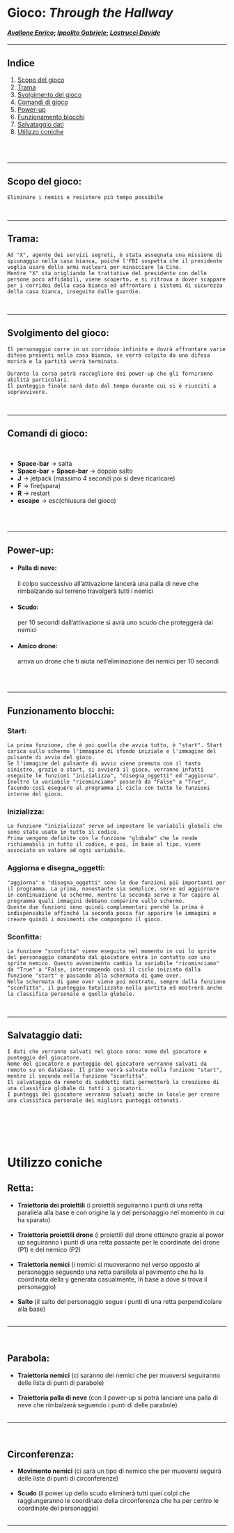
# Gioco: _Through the Hallway_
#### [___Avallone Enrico___](https://github.com/EnricoAvallone); [___Ippolito Gabriele___](https://github.com/gabrielecoding); [___Lastrucci Davide___](https://github.com/davidelastrucci)


***
## Indice
1. [Scopo del gioco](https://github.com/EnricoAvallone/GiocoMate.py/tree/AvallonePy/Gioco%20-%20Throught%20the%20Hallway#scopo-del-gioco)
2. [Trama](https://github.com/EnricoAvallone/GiocoMate.py/tree/AvallonePy/Gioco%20-%20Throught%20the%20Hallway#trama)
3. [Svolgimento del gioco](https://github.com/EnricoAvallone/GiocoMate.py/tree/AvallonePy/Gioco%20-%20Throught%20the%20Hallway#svolgimento-del-gioco)
4. [Comandi di gioco](https://github.com/EnricoAvallone/GiocoMate.py/tree/AvallonePy/Gioco%20-%20Throught%20the%20Hallway#comandi-di-gioco)
5. [Power-up](https://github.com/EnricoAvallone/GiocoMate.py/tree/AvallonePy/Gioco%20-%20Throught%20the%20Hallway#power-up)
6. [Funzionamento blocchi](https://github.com/EnricoAvallone/GiocoMate.py/tree/AvallonePy/Gioco%20-%20Throught%20the%20Hallway#funzionamento-blocchi)
7. [Salvataggio dati](https://github.com/EnricoAvallone/GiocoMate.py/tree/AvallonePy/Gioco%20-%20Throught%20the%20Hallway#salvataggio-dati)
8. [Utilizzo coniche](https://github.com/EnricoAvallone/GiocoMate.py/tree/AvallonePy/Gioco%20-%20Throught%20the%20Hallway#utilizzo-coniche)

</br>
</br>


***
## Scopo del gioco: 
    Eliminare i nemici e resistere più tempo possibile
</br>

***
## Trama: 
    Ad "X", agente dei servizi segreti, è stata assegnata una missione di spionaggio nella casa bianca, poiché l'FBI sospetta che il presidente voglia usare delle armi nucleari per minacciare la Cina.
    Mentre "X" sta origliando le trattative del presidente con delle persone poco affidabili, viene scoperto, e si ritrova a dover scappare per i corridoi della casa bianca ed affrontare i sistemi di sicurezza della casa bianca, inseguito dalle guardie.
</br>

***
## Svolgimento del gioco: 
    Il personaggio corre in un corridoio infinito e dovrà affrontare varie difese presenti nella casa bianca, se verrà colpito da una difesa morirà e la partità verrà terminata.
    
    Durante la corsa potrà raccogliere dei power-up che gli forniranno abilità particolari.
    Il punteggio finale sarà dato dal tempo durante cui si è riusciti a sopravvivere.
</br>

***
## Comandi di gioco:
</br>

+ __Space-bar__ → salta
+ __Space-bar__ + __Space-bar__ → doppio salto
+ __J__ → jetpack (massimo 4 secondi poi si deve ricaricare)
+ __F__ → fire(spara)
+ __R__ → restart
+ __escape__ → esc(chiusura del gioco)
</br>
</br>

***
## Power-up:
* #### __Palla di neve:__ 
  il colpo successivo all’attivazione lancerà una palla di neve che rimbalzando sul terreno travolgerà tutti i nemici

* #### __Scudo:__ 
  per 10 secondi dall’attivazione si avrà uno scudo che proteggerà dai nemici

* #### __Amico drone:__ 
  arriva un drone che ti aiuta nell’eliminazione dei nemici per 10 secondi
</br>
</br>

***

## Funzionamento blocchi:

### Start:
    La prima funzione, che è poi quella che avvia tutto, è "start". Start carica sullo schermo l'immagine di sfondo iniziale e l'immagine del pulsante di avvio del gioco.
    Se l'immagine del pulsante di avvio viene premuta con il tasto sinistro, grazie a start, si avvierà il gioco, verranno infatti eseguite le funzioni "inizializza", "disegna_oggetti" ed "aggiorna".
    Inoltre la variabile "ricominciamo" passerà da "False" a "True", facendo così eseguere al programma il ciclo con tutte le funzioni interne del gioco.

### Inizializza:
    La funzione "inizializza" serve ad impostare le variabili globali che sono state usate in tutto il codice. 
    Prima vengono definite con la funzione "globale" che le rende richiamabili in tutto il codice, e poi, in base al tipo, viene associato un valore ad ogni variabile.

### Aggiorna e disegna_oggetti:
    "aggiorna" e "disegna_oggetti" sono le due funzioni più importanti per il programma. La prima, nonostante sia semplice, serve ad aggiornare in continuazione lo schermo, mentre la seconda serve a far capire al programma quali immagini debbano comparire sullo schermo.
    Queste due funzioni sono quindi complementari perché la prima è indispensabile affinché la seconda possa far apparire le immagini e creare quindi i movimenti che compongono il gioco.

### Sconfitta:
    La funzione "sconfitta" viene eseguita nel momento in cui lo sprite del personaggio comandato dal giocatore entra in contatto con uno sprite nemico. Questo avvenimento cambia la variabile "ricominciamo" da "True" a "False, interrompendo così il ciclo iniziato dalla funzione "start" e passando alla schermata di game over.
    Nella schermata di game over viene poi mostrato, sempre dalla funzione "sconfitta", il punteggio totalizzato nella partita ed mostrerà anche la classifica personale e quella globale.


</br>

***

## Salvataggio dati:
    I dati che verranno salvati nel gioco sono: nome del giocatore e punteggio del giocatore.
    Nome del giocatore e punteggio del giocatore verranno salvati da remoto su un database. Il primo verrà salvato nella funzione "start", mentre il secondo nella funzione "sconfitta".
    Il salvataggio da remoto di suddetti dati permetterà la creazione di una classifica globale di tutti i giocatori.
    I punteggi del giocatore verranno salvati anche in locale per creare una classifica personale dei migliori punteggi ottenuti.
</br>

</br></br>
# Utilizzo coniche



## Retta: 
 * __Traiettoria dei proiettili__
(i proiettili seguiranno i punti di una retta parallela alla base e con origine la y del personaggio nel momento in cui ha sparato)
</br></br>
* __Traiettoria proiettili drone__
(i proiettili del drone ottenuto grazie al power up seguiranno i punti di una retta passante per le coordinate del drone (P1) e del nemico (P2)
</br></br>
* __Traiettoria nemici__
(i nemici si muoveranno nel verso opposto al personaggio seguendo una retta parallela al pavimento che ha la coordinata della y generata casualmente, in base a dove si trova il personaggio)
</br></br>
* __Salto__
(il salto del personaggio segue i punti di una retta perpendicolare alla base)
</br></br>
***
</br>

## Parabola: 

* __Traiettoria nemici__
(ci saranno dei nemici che per muoversi seguiranno delle lista di punti di parabole)
</br></br>
* __Traiettoria palla di neve__
(con il power-up si potrà lanciare una palla di neve che rimbalzerà seguendo i punti di delle parabole)
</br></br>
***
</br>

## Circonferenza:

* __Movimento nemici__
(ci sarà un tipo di nemico che per muoversi seguirà delle liste di punti di circonferenze)
</br></br>
* __Scudo__
(il power up dello scudo eliminerà tutti quei colpi che raggiungeranno le coordinate della circonferenza che ha per centro le coordinate del personaggio)
</br></br>


***
